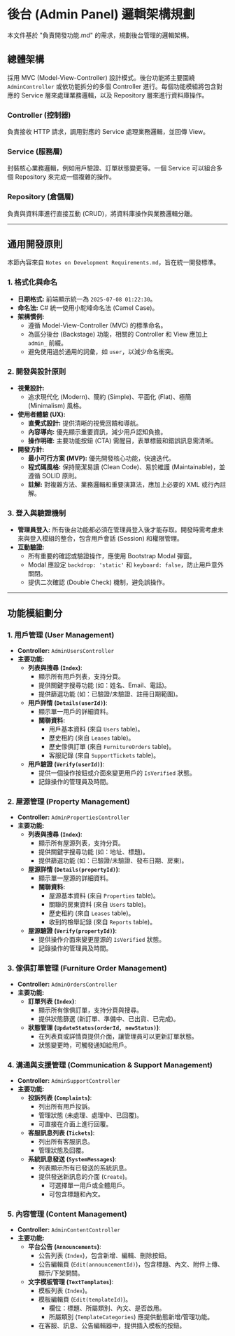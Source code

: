 # 後台 (Admin Panel) 邏輯架構規劃

本文件基於 "負責開發功能.md" 的需求，規劃後台管理的邏輯架構。

## 總體架構

採用 MVC (Model-View-Controller) 設計模式。後台功能將主要圍繞 `AdminController` 或依功能拆分的多個 Controller 進行。每個功能模組將包含對應的 Service 層來處理業務邏輯，以及 Repository 層來進行資料庫操作。

### Controller (控制器)
負責接收 HTTP 請求，調用對應的 Service 處理業務邏輯，並回傳 View。

### Service (服務層)
封裝核心業務邏輯，例如用戶驗證、訂單狀態變更等。一個 Service 可以組合多個 Repository 來完成一個複雜的操作。

### Repository (倉儲層)
負責與資料庫進行直接互動 (CRUD)，將資料庫操作與業務邏輯分離。

---

## 通用開發原則

本節內容來自 `Notes on Development Requirements.md`，旨在統一開發標準。

### 1. 格式化與命名

-   **日期格式:** 前端顯示統一為 `2025-07-08 01:22:30`。
-   **命名法:** C# 統一使用小駝峰命名法 (Camel Case)。
-   **架構慣例:**
    -   遵循 Model-View-Controller (MVC) 的標準命名。
    -   為區分後台 (Backstage) 功能，相關的 Controller 和 View 應加上 `admin_` 前綴。
    -   避免使用過於通用的詞彙，如 `user`，以減少命名衝突。

### 2. 開發與設計原則

-   **視覺設計:**
    -   追求現代化 (Modern)、簡約 (Simple)、平面化 (Flat)、極簡 (Minimalism) 風格。
-   **使用者體驗 (UX):**
    -   **直覺式設計:** 提供清晰的視覺回饋和導航。
    -   **內容導向:** 優先顯示重要資訊，減少用戶認知負擔。
    -   **操作明確:** 主要功能按鈕 (CTA) 需醒目，表單標籤和錯誤訊息需清晰。
-   **開發方針:**
    -   **最小可行方案 (MVP):** 優先開發核心功能，快速迭代。
    -   **程式碼風格:** 保持簡潔易讀 (Clean Code)、易於維護 (Maintainable)，並遵循 SOLID 原則。
    -   **註解:** 對複雜方法、業務邏輯和重要演算法，應加上必要的 XML 或行內註解。

### 3. 登入與驗證機制

-   **管理員登入:** 所有後台功能都必須在管理員登入後才能存取。開發時需考慮未來與登入模組的整合，包含用戶會話 (Session) 和權限管理。
-   **互動驗證:**
    -   所有重要的確認或驗證操作，應使用 Bootstrap Modal 彈窗。
    -   Modal 應設定 `backdrop: 'static'` 和 `keyboard: false`，防止用戶意外關閉。
    -   提供二次確認 (Double Check) 機制，避免誤操作。

---

## 功能模組劃分

### 1. 用戶管理 (User Management)

-   **Controller:** `AdminUsersController`
-   **主要功能:**
    -   **列表與搜尋 (`Index`)**:
        -   顯示所有用戶列表，支持分頁。
        -   提供關鍵字搜尋功能 (如：姓名、Email、電話)。
        -   提供篩選功能 (如：已驗證/未驗證、註冊日期範圍)。
    -   **用戶詳情 (`Details(userId)`)**:
        -   顯示單一用戶的詳細資料。
        -   **關聯資料:**
            -   用戶基本資料 (來自 `Users` table)。
            -   歷史租約 (來自 `Leases` table)。
            -   歷史傢俱訂單 (來自 `FurnitureOrders` table)。
            -   客服記錄 (來自 `SupportTickets` table)。
    -   **用戶驗證 (`Verify(userId)`)**:
        -   提供一個操作按鈕或介面來變更用戶的 `IsVerified` 狀態。
        -   記錄操作的管理員及時間。

### 2. 屋源管理 (Property Management)

-   **Controller:** `AdminPropertiesController`
-   **主要功能:**
    -   **列表與搜尋 (`Index`)**:
        -   顯示所有屋源列表，支持分頁。
        -   提供關鍵字搜尋功能 (如：地址、標題)。
        -   提供篩選功能 (如：已驗證/未驗證、發布日期、房東)。
    -   **屋源詳情 (`Details(propertyId)`)**:
        -   顯示單一屋源的詳細資料。
        -   **關聯資料:**
            -   屋源基本資料 (來自 `Properties` table)。
            -   關聯的房東資料 (來自 `Users` table)。
            -   歷史租約 (來自 `Leases` table)。
            -   收到的檢舉記錄 (來自 `Reports` table)。
    -   **屋源驗證 (`Verify(propertyId)`)**:
        -   提供操作介面來變更屋源的 `IsVerified` 狀態。
        -   記錄操作的管理員及時間。

### 3. 傢俱訂單管理 (Furniture Order Management)

-   **Controller:** `AdminOrdersController`
-   **主要功能:**
    -   **訂單列表 (`Index`)**:
        -   顯示所有傢俱訂單，支持分頁與搜尋。
        -   提供狀態篩選 (新訂單、準備中、已出貨、已完成)。
    -   **狀態管理 (`UpdateStatus(orderId, newStatus)`)**:
        -   在列表頁或詳情頁提供介面，讓管理員可以更新訂單狀態。
        -   狀態變更時，可觸發通知給用戶。

### 4. 溝通與支援管理 (Communication & Support Management)

-   **Controller:** `AdminSupportController`
-   **主要功能:**
    -   **投訴列表 (`Complaints`)**:
        -   列出所有用戶投訴。
        -   管理狀態 (未處理、處理中、已回覆)。
        -   可直接在介面上進行回覆。
    -   **客服訊息列表 (`Tickets`)**:
        -   列出所有客服訊息。
        -   管理狀態及回覆。
    -   **系統訊息發送 (`SystemMessages`)**:
        -   列表顯示所有已發送的系統訊息。
        -   提供發送新訊息的介面 (`Create`)。
            -   可選擇單一用戶或全體用戶。
            -   可包含標題和內文。

### 5. 內容管理 (Content Management)

-   **Controller:** `AdminContentController`
-   **主要功能:**
    -   **平台公告 (`Announcements`)**:
        -   公告列表 (`Index`)，包含新增、編輯、刪除按鈕。
        -   公告編輯頁 (`Edit(announcementId)`)，包含標題、內文、附件上傳、顯示/下架開關。
    -   **文字模板管理 (`TextTemplates`)**:
        -   模板列表 (`Index`)。
        -   模板編輯頁 (`Edit(templateId)`)。
            -   欄位：標題、所屬類別、內文、是否啟用。
            -   所屬類別 (`TemplateCategories`) 應提供動態新增/管理功能。
        -   在客服、訊息、公告編輯器中，提供插入模板的按鈕。
